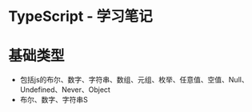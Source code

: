 # TypeScript - 学习笔记

# 基础类型
  - 包括js的布尔、数字、字符串、数组、元组、枚举、任意值、空值、Null、Undefined、Never、Object
- 布尔、数字、字符串S